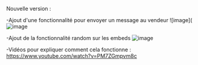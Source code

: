 Nouvelle version :

-Ajout d'une fonctionnalité pour envoyer un message au vendeur
![image](![image](https://user-images.githubusercontent.com/99037050/153257457-3b735464-70e3-4ba7-b21a-4d8eb22f8af9.png)



-Ajout de la fonctionnalité random sur les embeds
                                              ![image](https://user-images.githubusercontent.com/99037050/153257656-d97de531-ce99-4b24-995d-9f6c7e9b8687.png)





-Vidéos pour expliquer comment cela fonctionne : 
https://www.youtube.com/watch?v=PM7ZGmpvm8c




